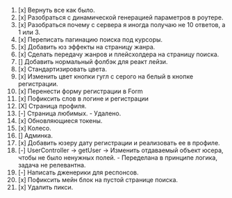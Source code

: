 1. [x] Вернуть все как было.
2. [x] Разобраться с динамической генерацией параметров в роутере.
3. [x] Разобраться почему с сервера я иногда получаю не 10 ответов, а 1 или 3.
4. [x] Переписать пагинацию поиска под курсоры.
5. [x] Добавить юз эффекты на страницу жанра.
6. [x] Сделать передачу жанров и плейсхолдера на страницу поиска.
7. [] Добавить нормальный фолбэк для реакт лейзи.
8. [x] Стандартизировать цвета.
9. [x] Изменить цвет кнопки гугл с серого на белый в кнопке регистрации.
10. [x] Перенести форму регистрации в Form
11. [x] Пофиксить слов в логине и регистрации
12. [X] Страница профиля.
13. [-] Страница любимых. - Удалено.
14. [x] Обновляющиеся токены.
15. [x] Колесо.
16. [] Админка.
17. [x] Добавить юзеру дату регистрации и реализовать ее в профиле.
18. [-] UserController -> getUser -> Изменить отдаваемый объект юсера, чтобы не
    было ненужных полей. - Переделана в принципе логика, задача не релевантна.
19. [-] Написать дженерики для респонсов.
20. [x] Пофиксить мейн блок на пустой странице поиска.
21. [x] Удалить пикси.